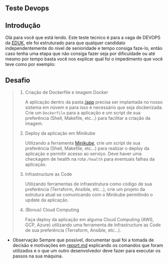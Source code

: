 ## Teste Devops 

## Introdução

Olá para você que está lendo. Este teste tecnico é para a vaga de DEVOPS da [EDUK](https://www.linkedin.com/company/eduk/), ele foi estruturado para que qualquer candidato independentemente do nivel de senioridade e tempo consiga faze-lo, então caso tenha uma etapa que não consiga fazer seja por dificuldade ou até mesmo por tempo basta você nos explicar qual foi o impedimento que você teve como por exemplo:

## Desafio

> 1.  Criação de Dockerfile e imagem Docker
> 
>     A aplicação dentro da pasta [/app](app/) precisa ser implantada no nosso sistema em núvem e para isso é necessário que seja dockerizada.
>     Crie um `Dockerfile` para a aplicação e um script de sua preferência (Shell, Makefile, etc...) para facilitar a criação da imagem.
> 
> 2.  Deploy da aplicação em Minikube
> 
>     Utilizando a ferramenta [Minikube](https://minikube.sigs.k8s.io/docs/start/), crie um script de sua preferência (Shell, Makefile, etc...) para realizar o deploy da aplicação e permitir acesso ao serviço. Deve haver uma checkagem de health na rota `/health` para eventuais falhas da aplicação.
> 
> 3.  Infrastructure as Code
>     
>     Utilizando ferramentas de infraestrutura como código de sua preferência (Terraform, Ansible, etc...), crie um projeto da estrutura atual se comunicando com o Minikube permitindo o update da aplicação.
> 
> 4. (Bonus) Cloud Computing
> 
>     Faça deploy da aplicação em alguma Cloud Computing (AWS, GCP, Azure) utilizando uma ferramenta de Infrastructure as Code de sua preferência (Terraform, Ansible, etc...).


* Observação
Sempre que possível, documentar qual foi a tomada de decisão e motivações em [report.md](report.md) explicando os comandos que foram utilizados e o que um outro desenvolvedor deve fazer para executar os passos na sua máquina.


